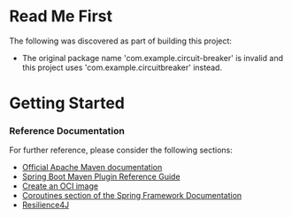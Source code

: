 # Read Me First
The following was discovered as part of building this project:

* The original package name 'com.example.circuit-breaker' is invalid and this project uses 'com.example.circuitbreaker' instead.

# Getting Started

### Reference Documentation
For further reference, please consider the following sections:

* [Official Apache Maven documentation](https://maven.apache.org/guides/index.html)
* [Spring Boot Maven Plugin Reference Guide](https://docs.spring.io/spring-boot/docs/2.3.5.RELEASE/maven-plugin/reference/html/)
* [Create an OCI image](https://docs.spring.io/spring-boot/docs/2.3.5.RELEASE/maven-plugin/reference/html/#build-image)
* [Coroutines section of the Spring Framework Documentation](https://docs.spring.io/spring/docs/5.2.10.RELEASE/spring-framework-reference/languages.html#coroutines)
* [Resilience4J](https://cloud.spring.io/spring-cloud-static/spring-cloud-circuitbreaker/current/reference/html)

